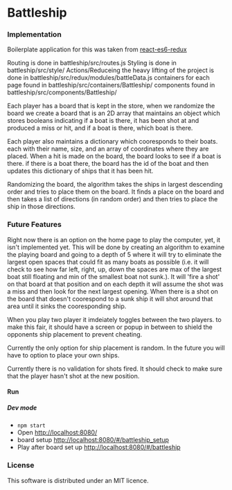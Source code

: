 Battleship
===============
### Implementation 
Boilerplate application for this was taken from [react-es6-redux](https://github.com/topheman/react-es6-redux)

Routing is done in battleship/src/routes.js
Styling is done in battleship/src/style/
Actions/Reduceing the heavy lifting of the project is done in battleship/src/redux/modules/battleData.js
containers for each page found in battleship/src/containers/Battleship/
components found in battleship/src/components/Battleship/

Each player has a board that is kept in the store, when we randomize the board we create a board that is an 2D array that maintains an object which stores booleans indicating if a boat is there, it has been shot at and produced a miss or hit, and if a boat is there, which boat is there. 

Each player also maintains a dictionary which cooresponds to their boats. each with their name, size, and an array of coordinates where they are placed. When a hit is made on the board, the board looks to see if a boat is there. if there is a boat there, the board has the id of the boat and then updates this dictionary of ships that it has been hit.

Randomizing the board, the algorithm takes the ships in largest descending order and tries to place them on the board. It finds a place on the board and then takes a list of directions (in random order) and then tries to place the ship in those directions. 

### Future Features 
Right now there is an option on the home page to play the computer, yet, it isn't implemented yet. This will be done by creating an algorithm to examine the playing board and going to a depth of 5 where it will try to eliminate the largest open spaces that could fit as many boats as possible (i.e. it will check to see how far left, right, up, down the spaces are max of the largest boat still floating and min of the smallest boat not sunk.). It will 'fire a shot' on that board at that position and on each depth it will assume the shot was a miss and then look for the next largest opening. When there is a shot on the board that doesn't coorespond to a sunk ship it will shot around that area until it sinks the cooresponding ship.

When you play two player it imdeiately toggles between the two players. to make this fair, it should have a screen or popup in between to shield the opponents ship placement to prevent cheating. 

Currently the only option for ship placement is random. In the future you will have to option to place your own ships. 

Currently there is no validation for shots fired. It should check to make sure that the player hasn't shot at the new position. 

#### Run

##### Dev mode

* `npm start`
* Open [http://localhost:8080/](http://localhost:8080/)
* board setup [http://localhost:8080/#/battleship_setup](http://localhost:8080/#/battleship_setup)
* Play after board set up [http://localhost:8080/#/battleship](http://localhost:8080/#/battleship)

### License

This software is distributed under an MIT licence.
